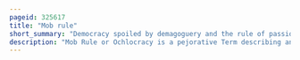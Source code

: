 ```yaml
---
pageid: 325617
title: "Mob rule"
short_summary: "Democracy spoiled by demagoguery and the rule of passion over reason"
description: "Mob Rule or Ochlocracy is a pejorative Term describing an oppressive majoritarian Form of Government controlled by the common People through the Intimidation of more legitimate Authorities. Ochlocracy is distinguished from the Democracy or similarly legitimate and representative Governments by the Absence or Impairment of a procedurally civil Process reflecting the entire Polity."
---
```

